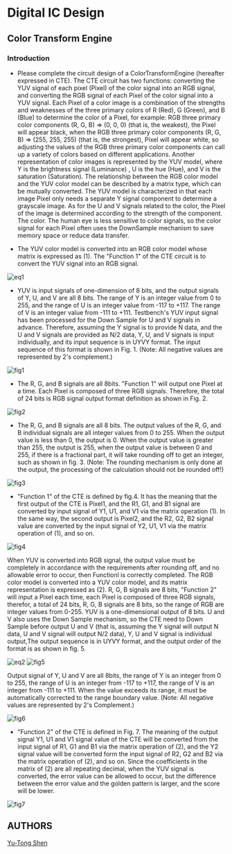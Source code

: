# Digital IC Design

## Color Transform Engine

### Introduction
- Please complete the circuit design of a ColorTransformEngine (hereafter expressed in CTE). The CTE circuit has two functions: converting the YUV signal of each pixel (Pixel) of the color signal into an RGB signal, and converting the RGB signal of each Pixel of the color signal into a YUV signal. Each Pixel of a color image is a combination of the strengths and weaknesses of the three primary colors of R (Red), G (Green), and B (Blue) to determine the color of a Pixel, for example: RGB three primary color components (R, G, B) => (0, 0, 0) (that is, the weakest), the Pixel will appear black, when the RGB three primary color components (R, G, B) => (255, 255, 255) (that is, the strongest), Pixel will appear white, so adjusting the values of the RGB three primary color components can call up a variety of colors based on different applications. Another representation of color images is represented by the YUV model, where Y is the brightness signal (Luminance) , U is the hue (Hue), and V is the saturation (Saturation). The relationship between the RGB color model and the YUV color model can be described by a matrix type, which can be mutually converted. The YUV model is characterized in that each image Pixel only needs a separate Y signal component to determine a grayscale image. As for the U and V signals related to the color, the Pixel of the image is determined according to the strength of the component. The color. The human eye is less sensitive to color signals, so the color signal for each Pixel often uses the DownSample mechanism to save memory space or reduce data transfer.

- The YUV color model is converted into an RGB color model whose matrix is expressed as (1). The "Function 1" of the CTE circuit is to convert the YUV signal into an RGB signal.

![eq1](img/eq1.jpg)

- YUV is input signals of one-dimension of 8 bits, and the output signals of Y, U, and V are all 8 bits. The range of Y is an integer value from 0 to 255, and the range of U is an integer value from -117 to +117. The range of V is an integer value from -111 to +111. Testbench's YUV input signal has been processed for the Down Sample for U and V signals in advance. Therefore, assuming the Y signal is to provide N data, and the U and V signals are provided as N/2 data, Y, U, and V signals is input individually, and its input sequence is in UYVY format. The input sequence of this format is shown in Fig. 1. (Note: All negative values are represented by 2's complement.)

![fig1](img/fig1.jpg)

- The R, G, and B signals are all 8bits. "Function 1" will output one Pixel at a time. Each Pixel is composed of three RGB signals. Therefore, the total of 24 bits is RGB signal output format definition as shown in Fig. 2. 

![fig2](img/fig2.jpg)

- The R, G, and B signals are all 8 bits. The output values of the R, G, and B individual signals are all integer values from 0 to 255. When the output value is less than 0, the output is 0. When the output value is greater than 255, the output is 255, when the output value is between 0 and 255, if there is a fractional part, it will take rounding off to get an integer, such as shown in fig. 3. (Note: The rounding mechanism is only done at the output, the processing of the calculation should not be rounded off!)

![fig3](img/fig3.jpg)

- "Function 1" of the CTE is defined by fig.4. It has the meaning that the first output of the CTE is Pixel1, and the R1, G1, and B1 signal are converted by input signal of Y1, U1, and V1 via the matrix operation (1). In the same way, the second output is Pixel2, and the R2, G2, B2 signal value are converted by the input signal of Y2, U1, V1 via the matrix operation of (1), and so on.

![fig4](img/fig4.jpg)

When YUV is converted into RGB signal, the output value must be completely in accordance with the requirements after rounding off, and no allowable error to occur, then Functionl is correctly completed. The RGB color model is converted into a YUV color model, and its matrix representation is expressed as (2). R, G, B signals are 8 bits, "Function 2" will input a Pixel each time, each Pixel is composed of three RGB signals, therefor, a total of 24 bits, R, G, B signals are 8 bits, so the range of RGB are integer values from 0-255. YUV is a one-dimensional output of 8 bits. U and V also uses the Down Sample mechanism, so the CTE need to Down Sample before output U and V (that is, assuming the Y signal will output N data, U and V signal will output N/2 data), Y, U and V signal is individual output,The output sequence is in UYVY format, and the output order of the format is as shown in fig. 5.

![eq2](img/eq2.jpg)
![fig5](img/fig5.jpg)

Output signal of Y, U and V are all 8bits, the range of Y is an integer from 0 to 255, the range of U is an integer from -117 to +117, the range of V is an integer from -111 to +111. When the value exceeds its range, it must be automatically corrected to the range boundary value. (Note: All negative values are represented by 2's Complement.)

![fig6](img/fig6.jpg)

- "Function 2" of the CTE is defined in Fig. 7. The meaning of the output signal Y1, U1 and V1 signal value of the CTE will be converted from the input signal of R1, G1 and B1 via the matrix operation of (2), and the Y2 signal value will be converted form the input signal of R2, G2 and B2 via the matrix operation of (2), and so on. Since the coefficients in the matrix of (2) are all repeating decimal, when the YUV signal is converted, the error value can be allowed to occur, but the difference between the error value and the golden pattern is larger, and the score will be lower.

![fig7](img/fig7.jpg)

## AUTHORS
[Yu-Tong Shen](https://github.com/yutongshen/)
